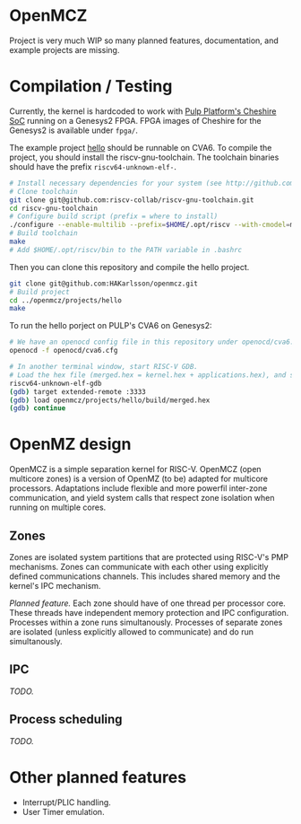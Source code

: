 # OpenMCZ

Project is very much WIP so many planned features, documentation, and example projects are missing.

# Compilation / Testing

Currently, the kernel is hardcoded to work with [Pulp Platform's Cheshire SoC](http://github.com/pulp-platform/cheshire) running on a Genesys2 FPGA.
FPGA images of Cheshire for the Genesys2 is available under `fpga/`.


The example project [hello](projects/hello) should be runnable on CVA6.
To compile the project, you should install the riscv-gnu-toolchain.
The toolchain binaries should have the prefix `riscv64-unknown-elf-`.
```bash
# Install necessary dependencies for your system (see http://github.com/riscv-collab/riscv-gnu-toolchain).
# Clone toolchain
git clone git@github.com:riscv-collab/riscv-gnu-toolchain.git
cd riscv-gnu-toolchain
# Configure build script (prefix = where to install)
./configure --enable-multilib --prefix=$HOME/.opt/riscv --with-cmodel=medany
# Build toolchain
make
# Add $HOME/.opt/riscv/bin to the PATH variable in .bashrc
```

Then you can clone this repository and compile the hello project.
```bash
git clone git@github.com:HAKarlsson/openmcz.git
# Build project
cd ../openmcz/projects/hello
make
```

To run the hello porject on PULP's CVA6 on Genesys2:
```bash
# We have an openocd config file in this repository under openocd/cva6.cfg
openocd -f openocd/cva6.cfg

# In another terminal window, start RISC-V GDB.
# Load the hex file (merged.hex = kernel.hex + applications.hex), and start the program.
riscv64-unknown-elf-gdb
(gdb) target extended-remote :3333
(gdb) load openmcz/projects/hello/build/merged.hex
(gdb) continue
```


# OpenMZ design

OpenMCZ is a simple separation kernel for RISC-V. OpenMCZ (open multicore
zones) is a version of OpenMZ (to be) adapted for multicore processors.
Adaptations include flexible and more powerfil inter-zone communication, and yield
system calls that respect zone isolation when running on multiple cores.

## Zones

Zones are isolated system partitions that are protected using RISC-V's PMP
mechanisms. Zones can communicate with each other using explicitly defined
communications channels. This includes shared memory and the kernel's IPC
mechanism.

*Planned feature.* Each zone should have of one thread per processor core.
These threads have independent memory protection and IPC configuration.
Processes within a zone runs simultanously. Processes of separate zones are
isolated (unless explicitly allowed to communicate) and do run simultanously.

## IPC

*TODO.*

## Process scheduling

*TODO.*

# Other planned features
- Interrupt/PLIC handling.
- User Timer emulation.
